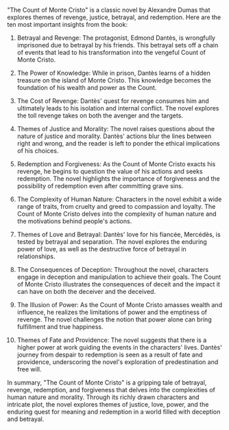 "The Count of Monte Cristo" is a classic novel by Alexandre Dumas that explores themes of revenge, justice, betrayal, and redemption. Here are the ten most important insights from the book:

1. Betrayal and Revenge: The protagonist, Edmond Dantès, is wrongfully imprisoned due to betrayal by his friends. This betrayal sets off a chain of events that lead to his transformation into the vengeful Count of Monte Cristo.

2. The Power of Knowledge: While in prison, Dantès learns of a hidden treasure on the island of Monte Cristo. This knowledge becomes the foundation of his wealth and power as the Count.

3. The Cost of Revenge: Dantès' quest for revenge consumes him and ultimately leads to his isolation and internal conflict. The novel explores the toll revenge takes on both the avenger and the targets.

4. Themes of Justice and Morality: The novel raises questions about the nature of justice and morality. Dantès' actions blur the lines between right and wrong, and the reader is left to ponder the ethical implications of his choices.

5. Redemption and Forgiveness: As the Count of Monte Cristo exacts his revenge, he begins to question the value of his actions and seeks redemption. The novel highlights the importance of forgiveness and the possibility of redemption even after committing grave sins.

6. The Complexity of Human Nature: Characters in the novel exhibit a wide range of traits, from cruelty and greed to compassion and loyalty. The Count of Monte Cristo delves into the complexity of human nature and the motivations behind people's actions.

7. Themes of Love and Betrayal: Dantès' love for his fiancée, Mercédès, is tested by betrayal and separation. The novel explores the enduring power of love, as well as the destructive force of betrayal in relationships.

8. The Consequences of Deception: Throughout the novel, characters engage in deception and manipulation to achieve their goals. The Count of Monte Cristo illustrates the consequences of deceit and the impact it can have on both the deceiver and the deceived.

9. The Illusion of Power: As the Count of Monte Cristo amasses wealth and influence, he realizes the limitations of power and the emptiness of revenge. The novel challenges the notion that power alone can bring fulfillment and true happiness.

10. Themes of Fate and Providence: The novel suggests that there is a higher power at work guiding the events in the characters' lives. Dantès' journey from despair to redemption is seen as a result of fate and providence, underscoring the novel's exploration of predestination and free will.

In summary, "The Count of Monte Cristo" is a gripping tale of betrayal, revenge, redemption, and forgiveness that delves into the complexities of human nature and morality. Through its richly drawn characters and intricate plot, the novel explores themes of justice, love, power, and the enduring quest for meaning and redemption in a world filled with deception and betrayal.